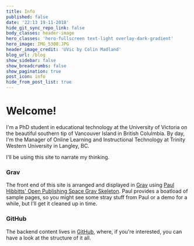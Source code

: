 ```yaml
---
title: Info
published: false
date: '22:13 19-11-2018'
hide_git_sync_repo_link: false
body_classes: header-image
hero_classes: 'hero-fullscreen text-light overlay-dark-gradient'
hero_image: IMG_5308.JPG
header_image_credit: 'UVic by Colin Madland'
blog_url: /blog
show_sidebar: false
show_breadcrumbs: false
show_pagination: true
post_icon: info
hide_from_post_list: true
---
```


# Welcome!

I'm a PhD student in educational technology at the University of Victoria on the beautiful southern tip of Vancouver Island in British Colulmbia. By day, I'm the Manager of Online Learning and Instructional Technology at Trinity Western University in Langley, BC.

I'll be using this site to narrate my thinking.

### Grav
The front end of this site is arranged and displayed in [Grav](https://getgrav.org) using [Paul Hibbitts' Open Publishing Space Grav Skeleton](http://demo.hibbittsdesign.org/grav-open-publishing-quark/). Paul provides a boatload of sample pages, so you might see some stray stuff from Paul or a demo for a while, but I'll get it cleaned up in time.

### GitHub
The backend content lives in [GitHub](https://github.com/cmadland/phd), where, if you're interested, you can have a look at the structure of it all.
